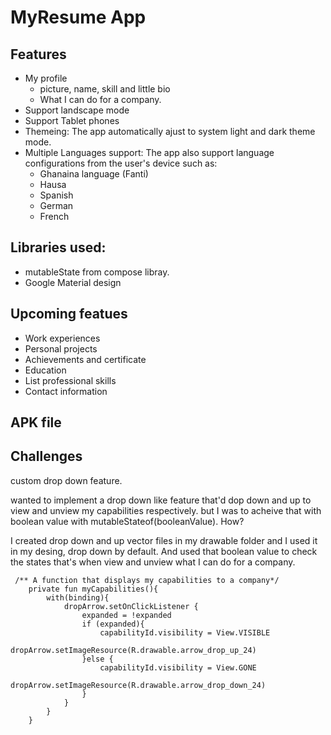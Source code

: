 # MyResume App

Features
---------
* My profile 
  * picture, name, skill and little bio
  * What I can do for a company.
* Support landscape mode
* Support Tablet phones
* Themeing: The app automatically ajust to system light and dark theme mode.
* Multiple Languages support: The app also support language configurations from the user's device such as: 
  * Ghanaina language (Fanti)
  * Hausa
  * Spanish
  * German
  * French


Libraries used:
--------------------
* mutableState from compose libray.
* Google Material design

Upcoming featues
-------------------
* Work experiences
* Personal projects
* Achievements and certificate
* Education
* List professional skills
* Contact information

APK file
----------------


Challenges
------------------
custom drop down feature.

wanted to implement a drop down like feature that'd dop down and up to view and unview my capabilities respectively.
but I was to acheive that with boolean value with mutableStateof(booleanValue).
How?

I created drop down and up vector files in my drawable folder and I used it in my desing, drop down by default.
And used that boolean value to check the states that's when view and unview what I can do for a company.
```
 /** A function that displays my capabilities to a company*/
    private fun myCapabilities(){
        with(binding){
            dropArrow.setOnClickListener {
                expanded = !expanded
                if (expanded){
                    capabilityId.visibility = View.VISIBLE
                    dropArrow.setImageResource(R.drawable.arrow_drop_up_24)
                }else {
                    capabilityId.visibility = View.GONE
                    dropArrow.setImageResource(R.drawable.arrow_drop_down_24)
                }
            }
        }
    }
```
